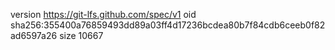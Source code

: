 version https://git-lfs.github.com/spec/v1
oid sha256:355400a76859493dd89a03ff4d17236bcdea80b7f84cdb6ceeb0f82ad6597a26
size 10667
